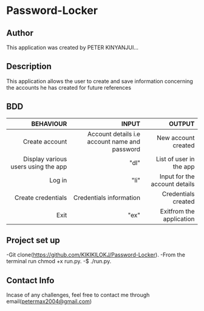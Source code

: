 # Password-Locker

## Author
This application was created by PETER KINYANJUI...

## Description
This application allows the user to create and save information concerning the accounts he has created for future references

## BDD
|BEHAVIOUR|INPUT|OUTPUT|
|--------:|-----:|-----:|
|Create account|Account details i.e account name and password|New account created|
|Display various users using the app|"dl"|List of user in the app|
|Log in|"li"|Input for the account details|Access to account|
|Create credentials|Credentials information|Credentials created|
|Exit|"ex"|Exitfrom the application|

## Project set up
-Git clone(https://github.com/KIKIKILOKJ/Password-Locker).
-From the terminal run chmod +x run.py.
-$ ./run.py.

## Contact Info
Incase of any challenges, feel free to contact me through email(petermax2004@gmail.com)
